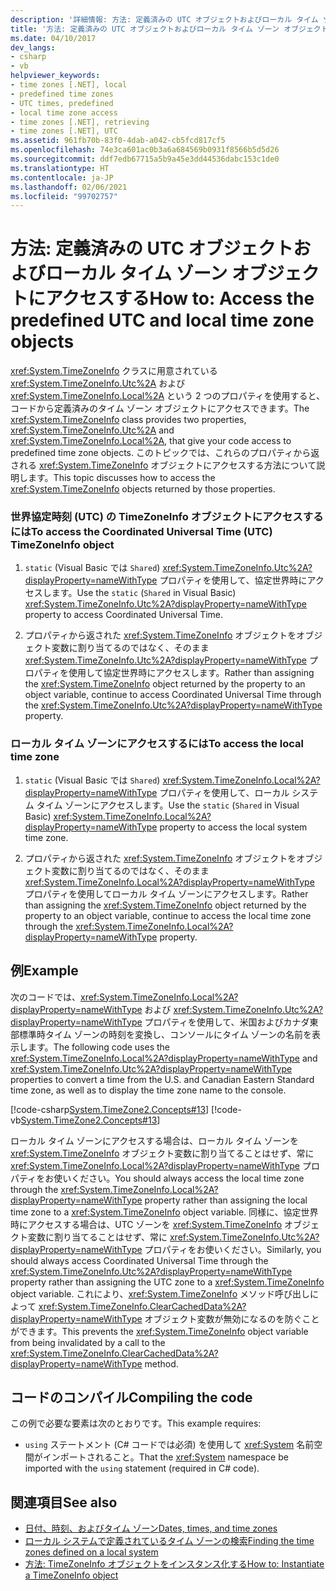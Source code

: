 ```yaml
---
description: '詳細情報: 方法: 定義済みの UTC オブジェクトおよびローカル タイム ゾーン オブジェクトにアクセスする'
title: '方法: 定義済みの UTC オブジェクトおよびローカル タイム ゾーン オブジェクトにアクセスする'
ms.date: 04/10/2017
dev_langs:
- csharp
- vb
helpviewer_keywords:
- time zones [.NET], local
- predefined time zones
- UTC times, predefined
- local time zone access
- time zones [.NET], retrieving
- time zones [.NET], UTC
ms.assetid: 961fb70b-83f0-4dab-a042-cb5fcd817cf5
ms.openlocfilehash: 74e3ca601ac0b3a6a684569b0931f8566b5d5d26
ms.sourcegitcommit: ddf7edb67715a5b9a45e3dd44536dabc153c1de0
ms.translationtype: HT
ms.contentlocale: ja-JP
ms.lasthandoff: 02/06/2021
ms.locfileid: "99702757"
---
```

# <a name="how-to-access-the-predefined-utc-and-local-time-zone-objects"></a><span data-ttu-id="cb83f-103">方法: 定義済みの UTC オブジェクトおよびローカル タイム ゾーン オブジェクトにアクセスする</span><span class="sxs-lookup"><span data-stu-id="cb83f-103">How to: Access the predefined UTC and local time zone objects</span></span>

<span data-ttu-id="cb83f-104"><xref:System.TimeZoneInfo> クラスに用意されている <xref:System.TimeZoneInfo.Utc%2A> および <xref:System.TimeZoneInfo.Local%2A> という 2 つのプロパティを使用すると、コードから定義済みのタイム ゾーン オブジェクトにアクセスできます。</span><span class="sxs-lookup"><span data-stu-id="cb83f-104">The <xref:System.TimeZoneInfo> class provides two properties, <xref:System.TimeZoneInfo.Utc%2A> and <xref:System.TimeZoneInfo.Local%2A>, that give your code access to predefined time zone objects.</span></span> <span data-ttu-id="cb83f-105">このトピックでは、これらのプロパティから返される <xref:System.TimeZoneInfo> オブジェクトにアクセスする方法について説明します。</span><span class="sxs-lookup"><span data-stu-id="cb83f-105">This topic discusses how to access the <xref:System.TimeZoneInfo> objects returned by those properties.</span></span>

### <a name="to-access-the-coordinated-universal-time-utc-timezoneinfo-object"></a><span data-ttu-id="cb83f-106">世界協定時刻 (UTC) の TimeZoneInfo オブジェクトにアクセスするには</span><span class="sxs-lookup"><span data-stu-id="cb83f-106">To access the Coordinated Universal Time (UTC) TimeZoneInfo object</span></span>

1. <span data-ttu-id="cb83f-107">`static` (Visual Basic では `Shared`) <xref:System.TimeZoneInfo.Utc%2A?displayProperty=nameWithType> プロパティを使用して、協定世界時にアクセスします。</span><span class="sxs-lookup"><span data-stu-id="cb83f-107">Use the `static` (`Shared` in Visual Basic) <xref:System.TimeZoneInfo.Utc%2A?displayProperty=nameWithType> property to access Coordinated Universal Time.</span></span>

2. <span data-ttu-id="cb83f-108">プロパティから返された <xref:System.TimeZoneInfo> オブジェクトをオブジェクト変数に割り当てるのではなく、そのまま <xref:System.TimeZoneInfo.Utc%2A?displayProperty=nameWithType> プロパティを使用して協定世界時にアクセスします。</span><span class="sxs-lookup"><span data-stu-id="cb83f-108">Rather than assigning the <xref:System.TimeZoneInfo> object returned by the property to an object variable, continue to access Coordinated Universal Time through the <xref:System.TimeZoneInfo.Utc%2A?displayProperty=nameWithType> property.</span></span>

### <a name="to-access-the-local-time-zone"></a><span data-ttu-id="cb83f-109">ローカル タイム ゾーンにアクセスするには</span><span class="sxs-lookup"><span data-stu-id="cb83f-109">To access the local time zone</span></span>

1. <span data-ttu-id="cb83f-110">`static` (Visual Basic では `Shared`) <xref:System.TimeZoneInfo.Local%2A?displayProperty=nameWithType> プロパティを使用して、ローカル システム タイム ゾーンにアクセスします。</span><span class="sxs-lookup"><span data-stu-id="cb83f-110">Use the `static` (`Shared` in Visual Basic) <xref:System.TimeZoneInfo.Local%2A?displayProperty=nameWithType> property to access the local system time zone.</span></span>

2. <span data-ttu-id="cb83f-111">プロパティから返された <xref:System.TimeZoneInfo> オブジェクトをオブジェクト変数に割り当てるのではなく、そのまま <xref:System.TimeZoneInfo.Local%2A?displayProperty=nameWithType> プロパティを使用してローカル タイム ゾーンにアクセスします。</span><span class="sxs-lookup"><span data-stu-id="cb83f-111">Rather than assigning the <xref:System.TimeZoneInfo> object returned by the property to an object variable, continue to access the local time zone through the <xref:System.TimeZoneInfo.Local%2A?displayProperty=nameWithType> property.</span></span>

## <a name="example"></a><span data-ttu-id="cb83f-112">例</span><span class="sxs-lookup"><span data-stu-id="cb83f-112">Example</span></span>

<span data-ttu-id="cb83f-113">次のコードでは、<xref:System.TimeZoneInfo.Local%2A?displayProperty=nameWithType> および <xref:System.TimeZoneInfo.Utc%2A?displayProperty=nameWithType> プロパティを使用して、米国およびカナダ東部標準時タイム ゾーンの時刻を変換し、コンソールにタイム ゾーンの名前を表示します。</span><span class="sxs-lookup"><span data-stu-id="cb83f-113">The following code uses the <xref:System.TimeZoneInfo.Local%2A?displayProperty=nameWithType> and <xref:System.TimeZoneInfo.Utc%2A?displayProperty=nameWithType> properties to convert a time from the U.S. and Canadian Eastern Standard time zone, as well as to display the time zone name to the console.</span></span>

[!code-csharp[System.TimeZone2.Concepts#13](../../../samples/snippets/csharp/VS_Snippets_CLR_System/system.TimeZone2.Concepts/CS/TimeZone2Concepts.cs#13)]
[!code-vb[System.TimeZone2.Concepts#13](../../../samples/snippets/visualbasic/VS_Snippets_CLR_System/system.TimeZone2.Concepts/VB/TimeZone2Concepts.vb#13)]

<span data-ttu-id="cb83f-114">ローカル タイム ゾーンにアクセスする場合は、ローカル タイム ゾーンを <xref:System.TimeZoneInfo> オブジェクト変数に割り当てることはせず、常に <xref:System.TimeZoneInfo.Local%2A?displayProperty=nameWithType> プロパティをお使いください。</span><span class="sxs-lookup"><span data-stu-id="cb83f-114">You should always access the local time zone through the <xref:System.TimeZoneInfo.Local%2A?displayProperty=nameWithType> property rather than assigning the local time zone to a <xref:System.TimeZoneInfo> object variable.</span></span> <span data-ttu-id="cb83f-115">同様に、協定世界時にアクセスする場合は、UTC ゾーンを <xref:System.TimeZoneInfo> オブジェクト変数に割り当てることはせず、常に <xref:System.TimeZoneInfo.Utc%2A?displayProperty=nameWithType> プロパティをお使いください。</span><span class="sxs-lookup"><span data-stu-id="cb83f-115">Similarly, you should always access Coordinated Universal Time through the <xref:System.TimeZoneInfo.Utc%2A?displayProperty=nameWithType> property rather than assigning the UTC zone to a <xref:System.TimeZoneInfo> object variable.</span></span> <span data-ttu-id="cb83f-116">これにより、<xref:System.TimeZoneInfo> メソッド呼び出しによって <xref:System.TimeZoneInfo.ClearCachedData%2A?displayProperty=nameWithType> オブジェクト変数が無効になるのを防ぐことができます。</span><span class="sxs-lookup"><span data-stu-id="cb83f-116">This prevents the <xref:System.TimeZoneInfo> object variable from being invalidated by a call to the <xref:System.TimeZoneInfo.ClearCachedData%2A?displayProperty=nameWithType> method.</span></span>

## <a name="compiling-the-code"></a><span data-ttu-id="cb83f-117">コードのコンパイル</span><span class="sxs-lookup"><span data-stu-id="cb83f-117">Compiling the code</span></span>

<span data-ttu-id="cb83f-118">この例で必要な要素は次のとおりです。</span><span class="sxs-lookup"><span data-stu-id="cb83f-118">This example requires:</span></span>

- <span data-ttu-id="cb83f-119">`using` ステートメント (C# コードでは必須) を使用して <xref:System> 名前空間がインポートされること。</span><span class="sxs-lookup"><span data-stu-id="cb83f-119">That the <xref:System> namespace be imported with the `using` statement (required in C# code).</span></span>

## <a name="see-also"></a><span data-ttu-id="cb83f-120">関連項目</span><span class="sxs-lookup"><span data-stu-id="cb83f-120">See also</span></span>

- [<span data-ttu-id="cb83f-121">日付、時刻、およびタイム ゾーン</span><span class="sxs-lookup"><span data-stu-id="cb83f-121">Dates, times, and time zones</span></span>](index.md)
- [<span data-ttu-id="cb83f-122">ローカル システムで定義されているタイム ゾーンの検索</span><span class="sxs-lookup"><span data-stu-id="cb83f-122">Finding the time zones defined on a local system</span></span>](finding-the-time-zones-on-local-system.md)
- [<span data-ttu-id="cb83f-123">方法: TimeZoneInfo オブジェクトをインスタンス化する</span><span class="sxs-lookup"><span data-stu-id="cb83f-123">How to: Instantiate a TimeZoneInfo object</span></span>](instantiate-time-zone-info.md)
